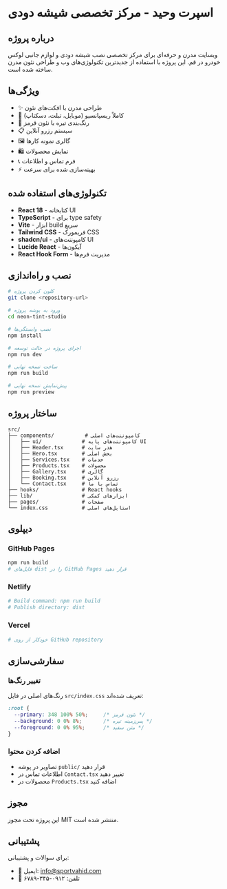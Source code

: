 # اسپرت وحید - مرکز تخصصی شیشه دودی

## درباره پروژه

وبسایت مدرن و حرفه‌ای برای مرکز تخصصی نصب شیشه دودی و لوازم جانبی لوکس خودرو در قم. این پروژه با استفاده از جدیدترین تکنولوژی‌های وب و طراحی نئون مدرن ساخته شده است.

## ویژگی‌ها

- ✨ طراحی مدرن با افکت‌های نئون
- 📱 کاملاً ریسپانسیو (موبایل، تبلت، دسکتاپ)
- 🎨 رنگ‌بندی تیره با نئون قرمز
- 📋 سیستم رزرو آنلاین
- 🖼️ گالری نمونه کارها
- 🛍️ نمایش محصولات
- 📞 فرم تماس و اطلاعات
- ⚡ بهینه‌سازی شده برای سرعت

## تکنولوژی‌های استفاده شده

- **React 18** - کتابخانه UI
- **TypeScript** - برای type safety
- **Vite** - ابزار build سریع
- **Tailwind CSS** - فریمورک CSS
- **shadcn/ui** - کامپوننت‌های UI
- **Lucide React** - آیکون‌ها
- **React Hook Form** - مدیریت فرم‌ها

## نصب و راه‌اندازی

```bash
# کلون کردن پروژه
git clone <repository-url>

# ورود به پوشه پروژه
cd neon-tint-studio

# نصب وابستگی‌ها
npm install

# اجرای پروژه در حالت توسعه
npm run dev

# ساخت نسخه نهایی
npm run build

# پیش‌نمایش نسخه نهایی
npm run preview
```

## ساختار پروژه

```
src/
├── components/          # کامپوننت‌های اصلی
│   ├── ui/             # کامپوننت‌های پایه UI
│   ├── Header.tsx      # هدر سایت
│   ├── Hero.tsx        # بخش اصلی
│   ├── Services.tsx    # خدمات
│   ├── Products.tsx    # محصولات
│   ├── Gallery.tsx     # گالری
│   ├── Booking.tsx     # رزرو آنلاین
│   └── Contact.tsx     # تماس با ما
├── hooks/              # React hooks
├── lib/                # ابزارهای کمکی
├── pages/              # صفحات
└── index.css           # استایل‌های اصلی
```

## دیپلوی

### GitHub Pages
```bash
npm run build
# فایل‌های dist را در GitHub Pages قرار دهید
```

### Netlify
```bash
# Build command: npm run build
# Publish directory: dist
```

### Vercel
```bash
# خودکار از روی GitHub repository
```

## سفارشی‌سازی

### تغییر رنگ‌ها
رنگ‌های اصلی در فایل `src/index.css` تعریف شده‌اند:

```css
:root {
  --primary: 348 100% 50%;     /* نئون قرمز */
  --background: 0 0% 8%;       /* پس‌زمینه تیره */
  --foreground: 0 0% 95%;      /* متن سفید */
}
```

### اضافه کردن محتوا
- تصاویر در پوشه `public/` قرار دهید
- اطلاعات تماس در `Contact.tsx` تغییر دهید
- محصولات در `Products.tsx` اضافه کنید

## مجوز

این پروژه تحت مجوز MIT منتشر شده است.

## پشتیبانی

برای سوالات و پشتیبانی:
- 📧 ایمیل: info@sportvahid.com
- 📱 تلفن: ۰۹۱۲-۳۴۵-۶۷۸۹
